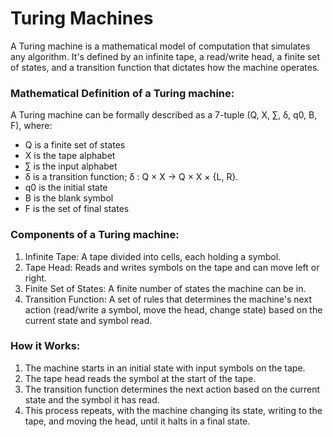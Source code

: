 # Turing Machines

A Turing machine is a mathematical model of computation that simulates any algorithm. It's defined by an infinite tape, a read/write head, a finite set of states, and a transition function that dictates how the machine operates.

### Mathematical Definition of a Turing machine:

A Turing machine can be formally described as a 7-tuple (Q, X, ∑, δ, q0, B, F), where:

- Q is a finite set of states
- X is the tape alphabet
- ∑ is the input alphabet
- δ is a transition function; δ : Q × X → Q × X × {L, R}.
- q0 is the initial state
- B is the blank symbol
- F is the set of final states

### Components of a Turing machine:

1. Infinite Tape: A tape divided into cells, each holding a symbol.
2. Tape Head: Reads and writes symbols on the tape and can move left or right.
3. Finite Set of States: A finite number of states the machine can be in.
4. Transition Function: A set of rules that determines the machine's next action (read/write a symbol, move the head, change state) based on the current state and symbol read.

### How it Works:

1. The machine starts in an initial state with input symbols on the tape.
2. The tape head reads the symbol at the start of the tape.
3. The transition function determines the next action based on the current state and the symbol it has read.
4. This process repeats, with the machine changing its state, writing to the tape, and moving the head, until it halts in a final state.